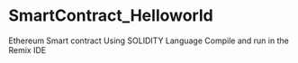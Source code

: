 # SmartContract_Helloworld
Ethereum Smart contract 
Using SOLIDITY Language
Compile and run in the Remix IDE
